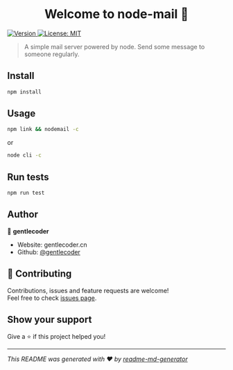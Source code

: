 <h1 align="center">Welcome to node-mail 👋</h1>
<p>
  <a href="https://www.npmjs.com/package/node-mail" target="_blank">
    <img alt="Version" src="https://img.shields.io/npm/v/node-mail.svg">
  </a>
  <a href="#" target="_blank">
    <img alt="License: MIT" src="https://img.shields.io/badge/License-MIT-yellow.svg" />
  </a>
</p>

> A simple mail server powered by node. Send some message to someone regularly.

## Install

```sh
npm install
```

## Usage

```sh
npm link && nodemail -c
```

or

```sh
node cli -c
```

## Run tests

```sh
npm run test
```

## Author

👤 **gentlecoder**

- Website: gentlecoder.cn
- Github: [@gentlecoder](https://github.com/gentlecoder)

## 🤝 Contributing

Contributions, issues and feature requests are welcome!<br />Feel free to check [issues page](https://github.com/gentlecoder/node-mail/issues).

## Show your support

Give a ⭐️ if this project helped you!

---

_This README was generated with ❤️ by [readme-md-generator](https://github.com/kefranabg/readme-md-generator)_
